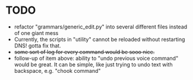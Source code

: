 # TODO
* refactor "grammars/generic_edit.py" into several different files instead of one giant mess
* Currently, the scripts in "utility" cannot be reloaded without restarting DNS! gotta fix that.
* ~~some sort of log for every command would be sooo nice.~~
* follow-up of item above: ability to "undo previous voice command" would be great. It can be simple, like just trying to undo text with backspace, e.g. "chook command"
